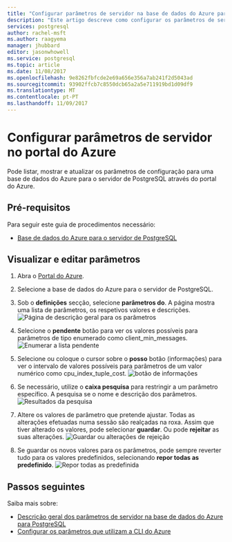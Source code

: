 ```yaml
---
title: "Configurar parâmetros de servidor na base de dados do Azure para PostgreSQL através do portal do Azure | Microsoft Docs"
description: "Este artigo descreve como configurar os parâmetros de servidor na base de dados do Azure para PostgreSQL através do portal do Azure."
services: postgresql
author: rachel-msft
ms.author: raagyema
manager: jhubbard
editor: jasonwhowell
ms.service: postgresql
ms.topic: article
ms.date: 11/08/2017
ms.openlocfilehash: 9e8262fbfcde2e69a656e356a7ab241f2d5043ad
ms.sourcegitcommit: 93902ffcb7c8550dcb65a2a5e711919bd1d09df9
ms.translationtype: MT
ms.contentlocale: pt-PT
ms.lasthandoff: 11/09/2017
---
```

# <a name="configure-server-parameters-in-azure-portal"></a>Configurar parâmetros de servidor no portal do Azure
Pode listar, mostrar e atualizar os parâmetros de configuração para uma base de dados do Azure para o servidor de PostgreSQL através do portal do Azure.

## <a name="prerequisites"></a>Pré-requisitos
Para seguir este guia de procedimentos necessário:
- [Base de dados do Azure para o servidor de PostgreSQL](quickstart-create-server-database-portal.md)

## <a name="viewing-and-editing-parameters"></a>Visualizar e editar parâmetros
1. Abra o [Portal do Azure](https://portal.azure.com).

2. Selecione a base de dados do Azure para o servidor de PostgreSQL.

3. Sob o **definições** secção, selecione **parâmetros do**. A página mostra uma lista de parâmetros, os respetivos valores e descrições.
![Página de descrição geral para os parâmetros](./media/howto-configure-server-parameters-in-portal/3-overview-of-parameters.png)

4. Selecione o **pendente** botão para ver os valores possíveis para parâmetros de tipo enumerado como client_min_messages.
![Enumerar a lista pendente](./media/howto-configure-server-parameters-in-portal/4-enum-drop-down.png)

5. Selecione ou coloque o cursor sobre o **posso** botão (informações) para ver o intervalo de valores possíveis para parâmetros de um valor numérico como cpu_index_tuple_cost.
![botão de informações](./media/howto-configure-server-parameters-in-portal/4-information-button.png)

6. Se necessário, utilize o **caixa pesquisa** para restringir a um parâmetro específico. A pesquisa se o nome e descrição dos parâmetros.
![Resultados da pesquisa](./media/howto-configure-server-parameters-in-portal/5-search.png)

7. Altere os valores de parâmetro que pretende ajustar. Todas as alterações efetuadas numa sessão são realçadas na roxa. Assim que tiver alterado os valores, pode selecionar **guardar**. Ou pode **rejeitar** as suas alterações.
![Guardar ou alterações de rejeição](./media/howto-configure-server-parameters-in-portal/6-save-and-discard-buttons.png)

8. Se guardar os novos valores para os parâmetros, pode sempre reverter tudo para os valores predefinidos, selecionando **repor todas as predefinido**.
![Repor todas as predefinida](./media/howto-configure-server-parameters-in-portal/7-reset-to-default-button.png)

## <a name="next-steps"></a>Passos seguintes
Saiba mais sobre:
- [Descrição geral dos parâmetros de servidor na base de dados do Azure para PostgreSQL](concepts-servers.md)
- [Configurar os parâmetros que utilizam a CLI do Azure](howto-configure-server-parameters-using-cli.md)
